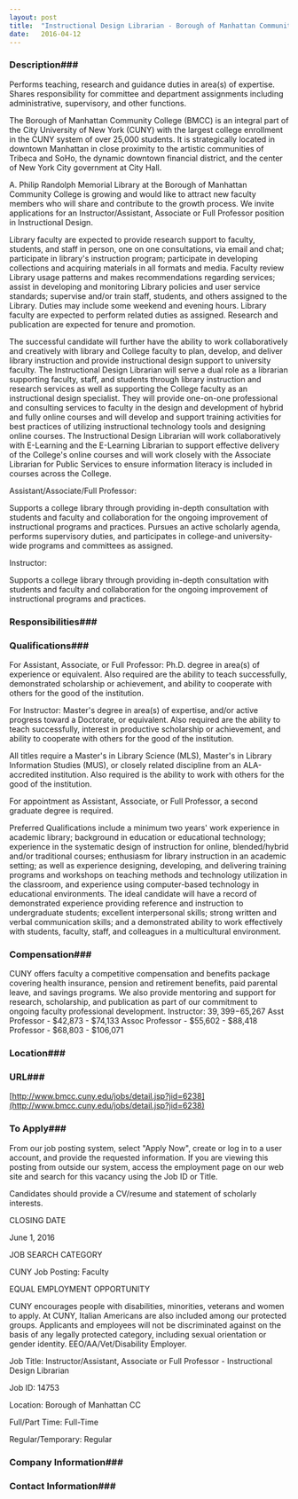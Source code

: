 ```yaml
---
layout: post
title:  "Instructional Design Librarian - Borough of Manhattan Community College"
date:   2016-04-12
---
```


### Description###

Performs teaching, research and guidance duties in area(s) of expertise. Shares responsibility for committee and department assignments including administrative, supervisory, and other functions.

The Borough of Manhattan Community College (BMCC) is an integral part of the City University of New York (CUNY) with the largest college enrollment in the CUNY system of over 25,000 students. It is strategically located in downtown Manhattan in close proximity to the artistic communities of Tribeca and SoHo, the dynamic downtown financial district, and the center of New York City government at City Hall.

A. Philip Randolph Memorial Library at the Borough of Manhattan Community College is growing and would like to attract new faculty members who will share and contribute to the growth process. We invite applications for an Instructor/Assistant, Associate or Full Professor position in Instructional Design.

Library faculty are expected to provide research support to faculty, students, and staff in person, one on one consultations, via email and chat; participate in library's instruction program; participate in developing collections and acquiring materials in all formats and media. Faculty review Library usage patterns and makes recommendations regarding services; assist in developing and monitoring Library policies and user service standards; supervise and/or train staff, students, and others assigned to the Library. Duties may include some weekend and evening hours. Library faculty are expected to perform related duties as assigned. Research and publication are expected for tenure and promotion.

The successful candidate will further have the ability to work collaboratively and creatively with library and College faculty to plan, develop, and deliver library instruction and provide instructional design support to university faculty. The Instructional Design Librarian will serve a dual role as a librarian supporting faculty, staff, and students through library instruction and research services as well as supporting the College faculty as an instructional design specialist. They will provide one-on-one professional and consulting services to faculty in the design and development of hybrid and fully online courses and will develop and support training activities for best practices of utilizing instructional technology tools and designing online courses. The Instructional Design Librarian will work collaboratively with E-Learning and the E-Learning Librarian to support effective delivery of the College's online courses and will work closely with the Associate Librarian for Public Services to ensure information literacy is included in courses across the College.

Assistant/Associate/Full Professor:

Supports a college library through providing in-depth consultation with students and faculty and collaboration for the ongoing improvement of instructional programs and practices. Pursues an active scholarly agenda, performs supervisory duties, and participates in college-and university-wide programs and committees as assigned.

Instructor:

Supports a college library through providing in-depth consultation with students and faculty and collaboration for the ongoing improvement of instructional programs and practices.


### Responsibilities###




### Qualifications###

For Assistant, Associate, or Full Professor: Ph.D. degree in area(s) of experience or equivalent. Also required are the ability to teach successfully, demonstrated scholarship or achievement, and ability to cooperate with others for the good of the institution.

For Instructor: Master's degree in area(s) of expertise, and/or active progress toward a Doctorate, or equivalent. Also required are the ability to teach successfully, interest in productive scholarship or achievement, and ability to cooperate with others for the good of the institution.

All titles require a Master's in Library Science (MLS), Master's in Library Information Studies (MUS), or closely related discipline from an ALA-accredited institution. Also required is the ability to work with others for the good of the institution.

For appointment as Assistant, Associate, or Full Professor, a second graduate degree is required.

Preferred Qualifications include a minimum two years' work experience in academic library; background in education or educational technology; experience in the systematic design of instruction for online, blended/hybrid and/or traditional courses; enthusiasm for library instruction in an academic setting; as well as experience designing, developing, and delivering training programs and workshops on teaching methods and technology utilization in the classroom, and experience using computer-based technology in educational environments. The ideal candidate will have a record of demonstrated experience providing reference and instruction to undergraduate students; excellent interpersonal skills; strong written and verbal communication skills; and a demonstrated ability to work effectively with students, faculty, staff, and colleagues in a multicultural environment.


### Compensation###

CUNY offers faculty a competitive compensation and benefits package covering health insurance, pension and retirement benefits, paid parental leave, and savings programs. We also provide mentoring and support for research, scholarship, and publication as part of our commitment to ongoing faculty professional development.  Instructor: $39,399-$65,267 Asst Professor - $42,873 - $74,133 Assoc Professor - $55,602 - $88,418 Professor - $68,803 - $106,071


### Location###




### URL###

[http://www.bmcc.cuny.edu/jobs/detail.jsp?jid=6238](http://www.bmcc.cuny.edu/jobs/detail.jsp?jid=6238)

### To Apply###

From our job posting system, select "Apply Now", create or log in to a user account, and provide the requested information. If you are viewing this posting from outside our system, access the employment page on our web site and search for this vacancy using the Job ID or Title.

Candidates should provide a CV/resume and statement of scholarly interests.

CLOSING DATE

June 1, 2016

JOB SEARCH CATEGORY

CUNY Job Posting: Faculty

EQUAL EMPLOYMENT OPPORTUNITY

CUNY encourages people with disabilities, minorities, veterans and women to apply. At CUNY, Italian Americans are also included among our protected groups. Applicants and employees will not be discriminated against on the basis of any legally protected category, including sexual orientation or gender identity. EEO/AA/Vet/Disability Employer.

Job Title: Instructor/Assistant, Associate or Full Professor - Instructional Design Librarian

Job ID: 14753

Location: Borough of Manhattan CC

Full/Part Time: Full-Time

Regular/Temporary: Regular


### Company Information###




### Contact Information###



